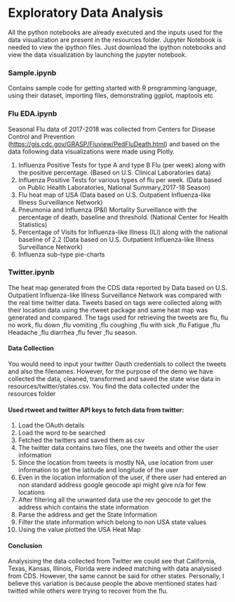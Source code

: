 # Exploratory Data Analysis

All the python notebooks are already executed and the inputs used for the data visualization are present in the resources folder. Jupyter Notebook is needed to view the ipython files. Just download the ipython notebooks and view the data visualization by launching the jupyter notebook.

### Sample.ipynb

Contains sample code for getting started with R programming language, using their dataset, importing files, demonstrating ggplot, maptools etc

### Flu EDA.ipynb

Seasonal Flu data of 2017-2018 was collected from Centers for Disease Control and Prevention (https://gis.cdc.gov/GRASP/Fluview/PedFluDeath.html) and based on the data following data visualizations were made using Plotly.

1. Influenza Positive Tests for type A and type B Flu (per week) along with the positive percentage. (Based on U.S. Clinical Laboratories data)
2. Influenza Positive Tests for various types of flu per week. (Data based on Public Health Laboratories, National Summary,2017-18 Season)
3. Flu heat map of USA (Data based on U.S. Outpatient Influenza-like Illness Surveillance Network)
4. Pneumonia and Influenza (P&I) Mortality Surveillance with the percentage of death, baseline and threshold. (National Center for Health Statistics) 
5. Percentage of Visits for Influenza-like Illness (ILI) along with the national baseline of 2.2 (Data based on U.S. Outpatient Influenza-like Illness Surveillance Network)
6. Influenza sub-type pie-charts

### Twitter.ipynb

The heat map generated from the CDS data reported by Data based on U.S. Outpatient Influenza-like Illness Surveillance Network was compared with the real time twitter data. Tweets based on tags were collected along with their location data using the rtweet package and same heat map was generated and compared. The tags used for retrieving the tweets are flu, flu no work, flu down ,flu vomiting ,flu coughing ,flu with sick ,flu Fatigue ,flu Headache ,flu diarrhea ,flu fever ,flu season.

#### Data Collection
You would need to input your twitter Oauth credentials to collect the tweets and also the filenames. However, for the purpose of the demo we have collected the data, cleaned, transformed and saved the state wise data in resources/twitter/states.csv. You find the data collected under the resources folder

#### Used rtweet and twitter API keys to fetch data from twitter:
1. Load the OAuth details
2. Load the word to be searched
3. Fetched the twitters and saved them as csv
4. The twitter data contains two files, one the tweets and other the user information
5. Since the location from tweets is mostly NA, use location from user information to get the latitude and longitude of the user
6. Even in the location information of the user, if there user had entered an non standard address google geocode api might give n/a for few locations
7. After filtering all the unwanted data use the rev geocode to get the address which contains the state information
8. Parse the address and get the State Information
9. Filter the state information which belong to non USA state values
10. Using the value plotted the USA Heat Map

#### Conclusion
Analysising the data collected from Twitter we could see that California, Texas, Kansas, Illinois, Florida were indeed matching with data analysised from CDS. However, the same cannot be said for other states. Personally, I believe this variation is because people the above mentioned states had twitted while others were trying to recover from the flu.
